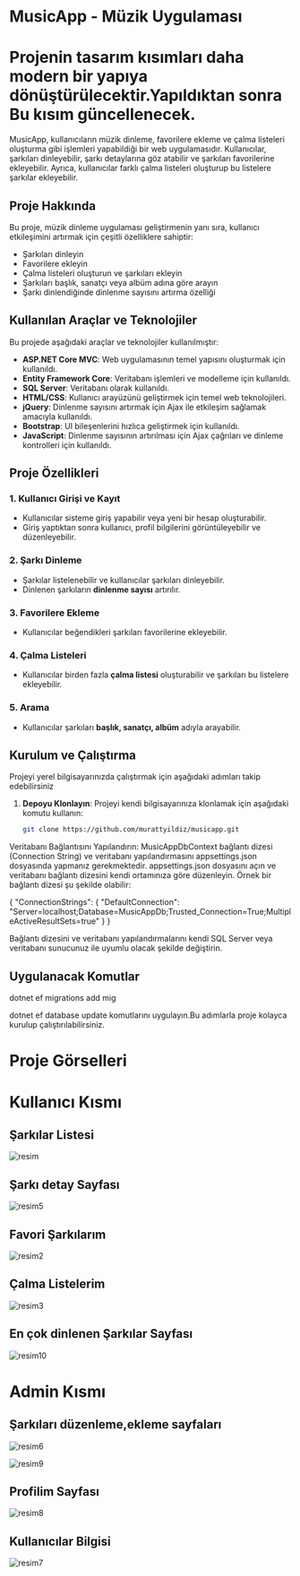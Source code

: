 # MusicApp - Müzik Uygulaması
# Projenin tasarım kısımları daha modern bir yapıya dönüştürülecektir.Yapıldıktan sonra Bu kısım güncellenecek.

MusicApp, kullanıcıların müzik dinleme, favorilere ekleme ve çalma listeleri oluşturma gibi işlemleri yapabildiği bir web uygulamasıdır. Kullanıcılar, şarkıları dinleyebilir, şarkı detaylarına göz atabilir ve şarkıları favorilerine ekleyebilir. Ayrıca, kullanıcılar farklı çalma listeleri oluşturup bu listelere şarkılar ekleyebilir.

## Proje Hakkında

Bu proje, müzik dinleme uygulaması geliştirmenin yanı sıra, kullanıcı etkileşimini artırmak için çeşitli özelliklere sahiptir:
- Şarkıları dinleyin
- Favorilere ekleyin
- Çalma listeleri oluşturun ve şarkıları ekleyin
- Şarkıları başlık, sanatçı veya albüm adına göre arayın
- Şarkı dinlendiğinde dinlenme sayısını artırma özelliği

## Kullanılan Araçlar ve Teknolojiler

Bu projede aşağıdaki araçlar ve teknolojiler kullanılmıştır:

- **ASP.NET Core MVC**: Web uygulamasının temel yapısını oluşturmak için kullanıldı.
- **Entity Framework Core**: Veritabanı işlemleri ve modelleme için kullanıldı.
- **SQL Server**: Veritabanı olarak kullanıldı.
- **HTML/CSS**: Kullanıcı arayüzünü geliştirmek için temel web teknolojileri.
- **jQuery**: Dinlenme sayısını artırmak için Ajax ile etkileşim sağlamak amacıyla kullanıldı.
- **Bootstrap**: UI bileşenlerini hızlıca geliştirmek için kullanıldı.
- **JavaScript**: Dinlenme sayısının artırılması için Ajax çağrıları ve dinleme kontrolleri için kullanıldı.

## Proje Özellikleri

### 1. **Kullanıcı Girişi ve Kayıt**
- Kullanıcılar sisteme giriş yapabilir veya yeni bir hesap oluşturabilir.
- Giriş yaptıktan sonra kullanıcı, profil bilgilerini görüntüleyebilir ve düzenleyebilir.

### 2. **Şarkı Dinleme**
- Şarkılar listelenebilir ve kullanıcılar şarkıları dinleyebilir.
- Dinlenen şarkıların **dinlenme sayısı** artırılır.

### 3. **Favorilere Ekleme**
- Kullanıcılar beğendikleri şarkıları favorilerine ekleyebilir.

### 4. **Çalma Listeleri**
- Kullanıcılar birden fazla **çalma listesi** oluşturabilir ve şarkıları bu listelere ekleyebilir.

### 5. **Arama**
- Kullanıcılar şarkıları **başlık, sanatçı, albüm** adıyla arayabilir.

## Kurulum ve Çalıştırma

Projeyi yerel bilgisayarınızda çalıştırmak için aşağıdaki adımları takip edebilirsiniz

1. **Depoyu Klonlayın**:
   Projeyi kendi bilgisayarınıza klonlamak için aşağıdaki komutu kullanın:
   ```bash
   git clone https://github.com/murattyildiz/musicapp.git

Veritabanı Bağlantısını Yapılandırın: MusicAppDbContext bağlantı dizesi (Connection String) ve veritabanı yapılandırmasını appsettings.json dosyasında yapmanız gerekmektedir.
appsettings.json dosyasını açın ve veritabanı bağlantı dizesini kendi ortamınıza göre düzenleyin. Örnek bir bağlantı dizesi şu şekilde olabilir:

{
    "ConnectionStrings": {
        "DefaultConnection": "Server=localhost;Database=MusicAppDb;Trusted_Connection=True;MultipleActiveResultSets=true"
    }
}

Bağlantı dizesini ve veritabanı yapılandırmalarını kendi SQL Server veya veritabanı sunucunuz ile uyumlu olacak şekilde değiştirin.

## Uygulanacak Komutlar
 dotnet ef migrations add mig

dotnet ef database update
komutlarını uygulayın.Bu adımlarla proje kolayca kurulup çalıştırılabilirsiniz.

# Proje Görselleri

# Kullanıcı Kısmı

## Şarkılar Listesi
![resim](https://github.com/user-attachments/assets/60110102-d525-47a9-b2b8-2e6ea1cf6444)

## Şarkı detay Sayfası
![resim5](https://github.com/user-attachments/assets/cffae9cf-4bbb-4ed3-b95c-761888d4a054)

## Favori Şarkılarım
![resim2](https://github.com/user-attachments/assets/3078b0f0-3e76-4fa5-9723-d4fe1716b901)

## Çalma Listelerim
![resim3](https://github.com/user-attachments/assets/969cc946-d6be-423d-a89f-ac051ba728a4)

## En çok dinlenen Şarkılar Sayfası
![resim10](https://github.com/user-attachments/assets/bdc44c40-f848-4ca8-8d7a-49c1bbd20d3a)

# Admin Kısmı

## Şarkıları düzenleme,ekleme sayfaları
![resim6](https://github.com/user-attachments/assets/ad690286-577d-44bd-bc56-752658ba95c4)

![resim9](https://github.com/user-attachments/assets/4637ac9b-ae9b-4769-bcf1-217df2d854f7)


## Profilim Sayfası
![resim8](https://github.com/user-attachments/assets/f263e4c5-7236-475e-af78-31df65e0812d)

## Kullanıcılar Bilgisi
![resim7](https://github.com/user-attachments/assets/2944a744-2938-40d1-9bda-b50cc36eaef9)
